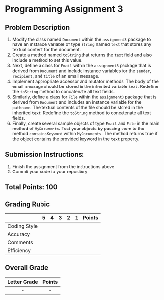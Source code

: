 
# Programming Assignment 3

## Problem Description

1. Modify the class named `Document` within the `assignment3` package to have an instance variable of type `String` 
named `text` that stores any textual content for the document. 
2. Create a method named `toString` that returns the `text` field and also include a method to set this value.
3. Next, define a class for `Email` within the `assignment3` package that is derived from `Document` and include instance
variables for the `sender`, `recipient`, and `title` of an email message.
4. Implement appropriate accessor and mutator methods. The body of the email message should be stored in the inherited
variable `text`. Redefine the `toString` method to concatenate all text fields.
5. Similarly, define a class for `File` within the `assignment3` package that is derived from `Document` and includes an instance variable for the `pathname`.
The textual contents of the file should be stored in the inherited `text`. Redefine the `toString` method to concatenate
all text fields.
6. Finally, create several sample objects of type `Email` and `File` in the main method of `MyDocuments`. Test your objects
by passing them to the method `containsKeyword` within `MyDocuments`. The method returns true if the object contains the 
provided keyword in the `text` property.

## Submission Instructions:

1. Finish the assignment from the instructions above
2. Commit your code to your repository

## Total Points: 100

## Grading Rubic

|               |  5  |  4  |  3  |  2  |  1  | Points |
|---------------|:---:|:---:|:---:|:---:|:---:|:------:|
| Coding Style  |     |     |     |     |     |        |
| Accuracy      |     |     |     |     |     |        |
| Comments      |     |     |     |     |     |        |
| Efficiency    |     |     |     |     |     |        |

## Overall Grade

| Letter Grade   | Points |
|:--------------:|:------:|
|     -          |   -    |